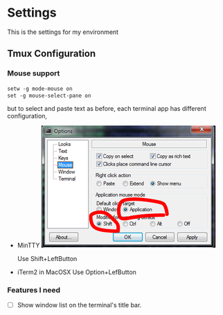 # Settings

This is the settings for my environment

## Tmux Configuration

### Mouse support

```
setw -g mode-mouse on
set -g mouse-select-pane on
```
but to select and paste text as before, each terminal app has different configuration,

- MinTTY
  ![alt tag](https://raw.githubusercontent.com/yenliangl/Settings/master/image/mouse_pane_select_in_mintty.png)

  Use Shift+LeftButton

- iTerm2 in MacOSX
  Use Option+LefButton

### Features I need

- [ ] Show window list on the terminal's title bar.

